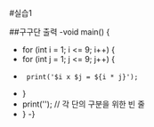 #실습1

##구구단 출력
-void main() {
-  for (int i = 1; i <= 9; i++) {
-    for (int j = 1; j <= 9; j++) {
-      print('$i x $j = ${i * j}');
-    }
-    print(''); // 각 단의 구분을 위한 빈 줄
-  }
-}
